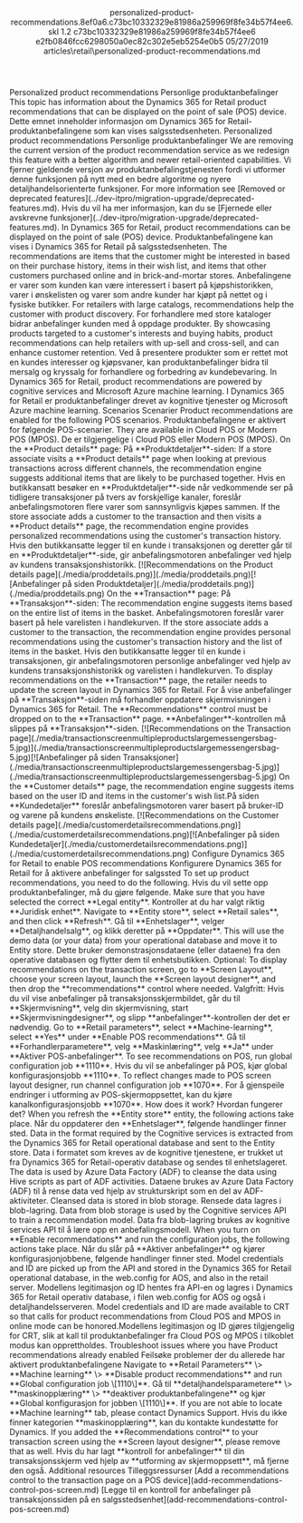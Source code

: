 <?xml version="1.0" encoding="UTF-8"?>
<xliff xmlns:logoport="urn:logoport:xliffeditor:xliff-extras:1.0" xmlns:tilt="urn:logoport:xliffeditor:tilt-non-translatables:1.0" xmlns:xsi="http://www.w3.org/2001/XMLSchema-instance" xmlns="urn:oasis:names:tc:xliff:document:1.2" xmlns:xliffext="urn:microsoft:content:schema:xliffextensions" version="1.2" xsi:schemaLocation="urn:oasis:names:tc:xliff:document:1.2 xliff-core-1.2-transitional.xsd">
  <file datatype="xml" source-language="en-US" original="personalized-product-recommendations.md" target-language="nb-NO">
    <header>
      <tool tool-company="Microsoft" tool-version="1.0-7889195" tool-name="mdxliff" tool-id="mdxliff"/>
      <xliffext:skl_file_name>personalized-product-recommendations.8ef0a6.c73bc10332329e81986a259969f8fe34b57f4ee6.skl</xliffext:skl_file_name>
      <xliffext:version>1.2</xliffext:version>
      <xliffext:ms.openlocfilehash>c73bc10332329e81986a259969f8fe34b57f4ee6</xliffext:ms.openlocfilehash>
      <xliffext:ms.sourcegitcommit>e2fb0846fcc6298050a0ec82c302e5eb5254e0b5</xliffext:ms.sourcegitcommit>
      <xliffext:ms.lasthandoff>05/27/2019</xliffext:ms.lasthandoff>
      <xliffext:ms.openlocfilepath>articles\retail\personalized-product-recommendations.md</xliffext:ms.openlocfilepath>
    </header>
    <body>
      <group extype="content" id="content">
        <trans-unit xml:space="preserve" translate="yes" id="101" restype="x-metadata">
          <source>Personalized product recommendations</source>
        <target logoport:matchpercent="101" state="translated" state-qualifier="leveraged-tm">Personlige produktanbefalinger</target></trans-unit>
        <trans-unit xml:space="preserve" translate="yes" id="102" restype="x-metadata">
          <source>This topic has information about the Dynamics 365 for Retail product recommendations that can be displayed on the point of sale (POS) device.</source>
        <target logoport:matchpercent="101" state="translated" state-qualifier="leveraged-tm">Dette emnet inneholder informasjon om Dynamics 365 for Retail-produktanbefalingene som kan vises salgsstedsenheten.</target></trans-unit>
        <trans-unit xml:space="preserve" translate="yes" id="103">
          <source>Personalized product recommendations</source>
        <target logoport:matchpercent="101" state="translated" state-qualifier="leveraged-tm">Personlige produktanbefalinger</target></trans-unit>
        <trans-unit xml:space="preserve" translate="yes" id="104">
          <source>We are removing the current version of the product recommendation service as we redesign this feature with a better algorithm and newer retail-oriented capabilities.</source>
        <target logoport:matchpercent="101" state="translated" state-qualifier="leveraged-tm">Vi fjerner gjeldende versjon av produktanbefalingstjenesten fordi vi utformer denne funksjonen på nytt med en bedre algoritme og nyere detaljhandelsorienterte funksjoner.</target></trans-unit>
        <trans-unit xml:space="preserve" translate="yes" id="105">
          <source>For more information see <bpt id="p1">[</bpt>Removed or deprecated features<ept id="p1">](../dev-itpro/migration-upgrade/deprecated-features.md)</ept>.</source>
        <target logoport:matchpercent="101" state="translated" state-qualifier="leveraged-tm">Hvis du vil ha mer informasjon, kan du se <bpt id="p1">[</bpt>Fjernede eller avskrevne funksjoner<ept id="p1">](../dev-itpro/migration-upgrade/deprecated-features.md)</ept>.</target></trans-unit>
        <trans-unit xml:space="preserve" translate="yes" id="106">
          <source>In Dynamics 365 for Retail, product recommendations can be displayed on the point of sale (POS) device.</source>
        <target logoport:matchpercent="101" state="translated" state-qualifier="leveraged-tm">Produktanbefalingene kan vises i Dynamics 365 for Retail på salgsstedsenheten.</target></trans-unit>
        <trans-unit xml:space="preserve" translate="yes" id="107">
          <source>The recommendations are items that the customer might be interested in based on their purchase history, items in their wish list, and items that other customers purchased online and in brick-and-mortar stores.</source>
        <target logoport:matchpercent="101" state="translated" state-qualifier="leveraged-tm">Anbefalingene er varer som kunden kan være interessert i basert på kjøpshistorikken, varer i ønskelisten og varer som andre kunder har kjøpt på nettet og i fysiske butikker.</target></trans-unit>
        <trans-unit xml:space="preserve" translate="yes" id="108">
          <source>For retailers with large catalogs, recommendations help the customer with product discovery.</source>
        <target logoport:matchpercent="101" state="translated" state-qualifier="leveraged-tm">For forhandlere med store kataloger bidrar anbefalinger kunden med å oppdage produkter.</target></trans-unit>
        <trans-unit xml:space="preserve" translate="yes" id="109">
          <source>By showcasing products targeted to a customer's interests and buying habits, product recommendations can help retailers with up-sell and cross-sell, and can enhance customer retention.</source>
        <target logoport:matchpercent="101" state="translated" state-qualifier="leveraged-tm">Ved å presentere produkter som er rettet mot en kundes interesser og kjøpsvaner, kan produktanbefalinger bidra til mersalg og kryssalg for forhandlere og forbedring av kundebevaring.</target></trans-unit>
        <trans-unit xml:space="preserve" translate="yes" id="110">
          <source>In Dynamics 365 for Retail, product recommendations are powered by cognitive services and Microsoft Azure machine learning.</source>
        <target logoport:matchpercent="101" state="translated" state-qualifier="leveraged-tm">I Dynamics 365 for Retail er produktanbefalinger drevet av kognitive tjenester og Microsoft Azure machine learning.</target></trans-unit>
        <trans-unit xml:space="preserve" translate="yes" id="111">
          <source>Scenarios</source>
        <target logoport:matchpercent="101" state="translated" state-qualifier="leveraged-tm">Scenarier</target></trans-unit>
        <trans-unit xml:space="preserve" translate="yes" id="112">
          <source>Product recommendations are enabled for the following POS scenarios.</source>
        <target logoport:matchpercent="101" state="translated" state-qualifier="leveraged-tm">Produktanbefalingene er aktivert for følgende POS-scenarier.</target></trans-unit>
        <trans-unit xml:space="preserve" translate="yes" id="113">
          <source>They are available in Cloud POS or Modern POS (MPOS).</source>
        <target logoport:matchpercent="101" state="translated" state-qualifier="leveraged-tm">De er tilgjengelige i Cloud POS eller Modern POS (MPOS).</target></trans-unit>
        <trans-unit xml:space="preserve" translate="yes" id="114">
          <source>On the <bpt id="p1">**</bpt>Product details<ept id="p1">**</ept> page:</source>
        <target logoport:matchpercent="101" state="translated" state-qualifier="leveraged-tm">På <bpt id="p1">**</bpt>Produktdetaljer<ept id="p1">**</ept>-siden:</target></trans-unit>
        <trans-unit xml:space="preserve" translate="yes" id="115">
          <source>If a store associate visits a <bpt id="p1">**</bpt>Product details<ept id="p1">**</ept> page when looking at previous transactions across different channels, the recommendation engine suggests additional items that are likely to be purchased together.</source>
        <target logoport:matchpercent="101" state="translated" state-qualifier="leveraged-tm">Hvis en butikkansatt besøker en <bpt id="p1">**</bpt>Produktdetaljer<ept id="p1">**</ept>-side når vedkommende ser på tidligere transaksjoner på tvers av forskjellige kanaler, foreslår anbefalingsmotoren flere varer som sannsynligvis kjøpes sammen.</target></trans-unit>
        <trans-unit xml:space="preserve" translate="yes" id="116">
          <source>If the store associate adds a customer to the transaction and then visits a <bpt id="p1">**</bpt>Product details<ept id="p1">**</ept> page, the recommendation engine provides personalized recommendations using the customer's transaction history.</source>
        <target logoport:matchpercent="100" state="translated" state-qualifier="leveraged-tm">Hvis den butikkansatte legger til en kunde i transaksjonen og deretter går til en <bpt id="p1">**</bpt>Produktdetaljer<ept id="p1">**</ept>-side, gir anbefalingsmotoren anbefalinger ved hjelp av kundens transaksjonshistorikk.</target></trans-unit>
        <trans-unit xml:space="preserve" translate="yes" id="117">
          <source><bpt id="p1">[</bpt><ph id="ph1">![</ph>Recommendations on the Product details page<ept id="p1">](./media/proddetails.png)](./media/proddetails.png)</ept></source><target logoport:matchpercent="70" state="translated" state-qualifier="leveraged-mt"><bpt id="p1">[</bpt><ph id="ph1">![</ph>Anbefalinger på siden Produktdetaljer<ept id="p1">](./media/proddetails.png)](./media/proddetails.png)</ept></target>
        </trans-unit>
        <trans-unit xml:space="preserve" translate="yes" id="118">
          <source>On the <bpt id="p1">**</bpt>Transaction<ept id="p1">**</ept> page:</source>
        <target logoport:matchpercent="100" state="translated" state-qualifier="leveraged-tm">På <bpt id="p1">**</bpt>Transaksjon<ept id="p1">**</ept>-siden:</target></trans-unit>
        <trans-unit xml:space="preserve" translate="yes" id="119">
          <source>The recommendation engine suggests items based on the entire list of items in the basket.</source>
        <target logoport:matchpercent="100" state="translated" state-qualifier="leveraged-tm">Anbefalingsmotoren foreslår varer basert på hele varelisten i handlekurven.</target></trans-unit>
        <trans-unit xml:space="preserve" translate="yes" id="120">
          <source>If the store associate adds a customer to the transaction, the recommendation engine provides personal recommendations using the customer's transaction history and the list of items in the basket.</source>
        <target logoport:matchpercent="101" state="translated" state-qualifier="leveraged-tm">Hvis den butikkansatte legger til en kunde i transaksjonen, gir anbefalingsmotoren personlige anbefalinger ved hjelp av kundens transaksjonshistorikk og varelisten i handlekurven.</target></trans-unit>
        <trans-unit xml:space="preserve" translate="yes" id="121">
          <source>To display recommendations on the <bpt id="p1">**</bpt>Transaction<ept id="p1">**</ept> page, the retailer needs to update the screen layout in Dynamics 365 for Retail.</source>
        <target logoport:matchpercent="101" state="translated" state-qualifier="leveraged-tm">For å vise anbefalinger på <bpt id="p1">**</bpt>Transaksjon<ept id="p1">**</ept>-siden må forhandler oppdatere skjermvisningen i Dynamics 365 for Retail.</target></trans-unit>
        <trans-unit xml:space="preserve" translate="yes" id="122">
          <source>The <bpt id="p1">**</bpt>Recommendations<ept id="p1">**</ept> control must be dropped on to the <bpt id="p2">**</bpt>Transaction<ept id="p2">**</ept> page.</source>
        <target logoport:matchpercent="100" state="translated" state-qualifier="leveraged-tm"><bpt id="p1">**</bpt>Anbefalinger<ept id="p1">**</ept>-kontrollen må slippes på <bpt id="p2">**</bpt>Transaksjon<ept id="p2">**</ept>-siden.</target></trans-unit>
        <trans-unit xml:space="preserve" translate="yes" id="123">
          <source><bpt id="p1">[</bpt><ph id="ph1">![</ph>Recommendations on the Transaction page<ept id="p1">](./media/transactionscreenmultipleproductslargemessengersbag-5.jpg)](./media/transactionscreenmultipleproductslargemessengersbag-5.jpg)</ept></source><target logoport:matchpercent="70" state="translated" state-qualifier="leveraged-mt"><bpt id="p1">[</bpt><ph id="ph1">![</ph>Anbefalinger på siden Transaksjoner<ept id="p1">](./media/transactionscreenmultipleproductslargemessengersbag-5.jpg)](./media/transactionscreenmultipleproductslargemessengersbag-5.jpg)</ept></target>
        </trans-unit>
        <trans-unit xml:space="preserve" translate="yes" id="124">
          <source>On the <bpt id="p1">**</bpt>Customer details<ept id="p1">**</ept> page, the recommendation engine suggests items based on the user ID and items in the customer's wish list.</source><target logoport:matchpercent="78" state="translated" state-qualifier="fuzzy-match">På siden <bpt id="p1">**</bpt>Kundedetaljer<ept id="p1">**</ept> foreslår anbefalingsmotoren varer basert på bruker-ID og varene på kundens ønskeliste.</target>
        </trans-unit>
        <trans-unit xml:space="preserve" translate="yes" id="125">
          <source><bpt id="p1">[</bpt><ph id="ph1">![</ph>Recommendations on the Customer details page<ept id="p1">](./media/customerdetailsrecommendations.png)](./media/customerdetailsrecommendations.png)</ept></source><target logoport:matchpercent="85" state="translated" state-qualifier="fuzzy-match"><bpt id="p1">[</bpt><ph id="ph1">![</ph>Anbefalinger på siden Kundedetaljer<ept id="p1">](./media/customerdetailsrecommendations.png)](./media/customerdetailsrecommendations.png)</ept></target>
        </trans-unit>
        <trans-unit xml:space="preserve" translate="yes" id="126">
          <source>Configure Dynamics 365 for Retail to enable POS recommendations</source>
        <target logoport:matchpercent="100" state="translated" state-qualifier="leveraged-tm">Konfigurere Dynamics 365 for Retail for å aktivere anbefalinger for salgssted</target></trans-unit>
        <trans-unit xml:space="preserve" translate="yes" id="127">
          <source>To set up product recommendations, you need to do the following.</source>
        <target logoport:matchpercent="100" state="translated" state-qualifier="leveraged-tm">Hvis du vil sette opp produktanbefalinger, må du gjøre følgende.</target></trans-unit>
        <trans-unit xml:space="preserve" translate="yes" id="128">
          <source>Make sure that you have selected the correct <bpt id="p1">**</bpt>Legal entity<ept id="p1">**</ept>.</source>
        <target logoport:matchpercent="101" state="translated" state-qualifier="leveraged-tm">Kontroller at du har valgt riktig <bpt id="p1">**</bpt>Juridisk enhet<ept id="p1">**</ept>.</target></trans-unit>
        <trans-unit xml:space="preserve" translate="yes" id="129">
          <source>Navigate to <bpt id="p1">**</bpt>Entity store<ept id="p1">**</ept>, select <bpt id="p2">**</bpt>Retail sales<ept id="p2">**</ept>, and then click <bpt id="p3">**</bpt>Refresh<ept id="p3">**</ept>.</source>
        <target logoport:matchpercent="101" state="translated" state-qualifier="leveraged-tm">Gå til <bpt id="p1">**</bpt>Enhetslager<ept id="p1">**</ept>, velger <bpt id="p2">**</bpt>Detaljhandelsalg<ept id="p2">**</ept>, og klikk deretter på <bpt id="p3">**</bpt>Oppdater<ept id="p3">**</ept>.</target></trans-unit>
        <trans-unit xml:space="preserve" translate="yes" id="130">
          <source>This will use the demo data (or your data) from your operational database and move it to Entity store.</source>
        <target logoport:matchpercent="101" state="translated" state-qualifier="leveraged-tm">Dette bruker demonstrasjonsdataene (eller dataene) fra den operative databasen og flytter dem til enhetsbutikken.</target></trans-unit>
        <trans-unit xml:space="preserve" translate="yes" id="131">
          <source>Optional: To display recommendations on the transaction screen, go to <bpt id="p1">**</bpt>Screen Layout<ept id="p1">**</ept>, choose your screen layout, launch the <bpt id="p2">**</bpt>Screen layout designer<ept id="p2">**</ept>, and then drop the <bpt id="p3">**</bpt>recommendations<ept id="p3">**</ept> control where needed.</source>
        <target logoport:matchpercent="101" state="translated" state-qualifier="leveraged-tm">Valgfritt: Hvis du vil vise anbefalinger på transaksjonsskjermbildet, går du til <bpt id="p1">**</bpt>Skjermvisning<ept id="p1">**</ept>, velg din skjermvisning, start <bpt id="p2">**</bpt>Skjermvisningdesigner<ept id="p2">**</ept>, og slipp <bpt id="p3">**</bpt>anbefalinger<ept id="p3">**</ept>-kontrollen der det er nødvendig.</target></trans-unit>
        <trans-unit xml:space="preserve" translate="yes" id="132">
          <source>Go to <bpt id="p1">**</bpt>Retail parameters<ept id="p1">**</ept>, select <bpt id="p2">**</bpt>Machine-learning<ept id="p2">**</ept>, select <bpt id="p3">**</bpt>Yes<ept id="p3">**</ept> under <bpt id="p4">**</bpt>Enable POS recommendations<ept id="p4">**</ept>.</source>
        <target logoport:matchpercent="101" state="translated" state-qualifier="leveraged-tm">Gå til <bpt id="p1">**</bpt>Forhandlerparametere<ept id="p1">**</ept>, velg <bpt id="p2">**</bpt>Maskinlæring<ept id="p2">**</ept>, velg <bpt id="p3">**</bpt>Ja<ept id="p3">**</ept> under <bpt id="p4">**</bpt>Aktiver POS-anbefalinger<ept id="p4">**</ept>.</target></trans-unit>
        <trans-unit xml:space="preserve" translate="yes" id="133">
          <source>To see recommendations on POS, run global configuration job <bpt id="p1">**</bpt>1110<ept id="p1">**</ept>.</source>
        <target logoport:matchpercent="101" state="translated" state-qualifier="leveraged-tm">Hvis du vil se anbefalinger på POS, kjør global konfigurasjonsjobb <bpt id="p1">**</bpt>1110<ept id="p1">**</ept>.</target></trans-unit>
        <trans-unit xml:space="preserve" translate="yes" id="134">
          <source>To reflect changes made to POS screen layout designer, run channel configuration job <bpt id="p1">**</bpt>1070<ept id="p1">**</ept>.</source>
        <target logoport:matchpercent="101" state="translated" state-qualifier="leveraged-tm">For å gjenspeile endringer i utforming av POS-skjermoppsettet, kan du kjøre kanalkonfigurasjonsjobb <bpt id="p1">**</bpt>1070<ept id="p1">**</ept>.</target></trans-unit>
        <trans-unit xml:space="preserve" translate="yes" id="135">
          <source>How does it work?</source>
        <target logoport:matchpercent="101" state="translated" state-qualifier="leveraged-tm">Hvordan fungerer det?</target></trans-unit>
        <trans-unit xml:space="preserve" translate="yes" id="136">
          <source>When you refresh the <bpt id="p1">**</bpt>Entity store<ept id="p1">**</ept> entity, the following actions take place.</source>
        <target logoport:matchpercent="101" state="translated" state-qualifier="leveraged-tm">Når du oppdaterer den <bpt id="p1">**</bpt>Enhetslager<ept id="p1">**</ept>, følgende handlinger finner sted.</target></trans-unit>
        <trans-unit xml:space="preserve" translate="yes" id="137">
          <source>Data in the format required by the Cognitive services is extracted from the Dynamics 365 for Retail operational database and sent to the Entity store.</source>
        <target logoport:matchpercent="101" state="translated" state-qualifier="leveraged-tm">Data i formatet som kreves av de kognitive tjenestene, er trukket ut fra Dynamics 365 for Retail-operativ database og sendes til enhetslageret.</target></trans-unit>
        <trans-unit xml:space="preserve" translate="yes" id="138">
          <source>The data is used by Azure Data Factory (ADF) to cleanse the data using Hive scripts as part of ADF activities.</source>
        <target logoport:matchpercent="101" state="translated" state-qualifier="leveraged-tm">Dataene brukes av Azure Data Factory (ADF) til å rense data ved hjelp av strukturskript som en del av ADF-aktiviteter.</target></trans-unit>
        <trans-unit xml:space="preserve" translate="yes" id="139">
          <source>Cleansed data is stored in blob storage.</source>
        <target logoport:matchpercent="101" state="translated" state-qualifier="leveraged-tm">Rensede data lagres i blob-lagring.</target></trans-unit>
        <trans-unit xml:space="preserve" translate="yes" id="140">
          <source>Data from blob storage is used by the Cognitive services API to train a recommendation model.</source>
        <target logoport:matchpercent="101" state="translated" state-qualifier="leveraged-tm">Data fra blob-lagring brukes av kognitive services API til å lære opp en anbefalingsmodell.</target></trans-unit>
        <trans-unit xml:space="preserve" translate="yes" id="141">
          <source>When you turn on <bpt id="p1">**</bpt>Enable recommendations<ept id="p1">**</ept> and run the configuration jobs, the following actions take place.</source>
        <target logoport:matchpercent="101" state="translated" state-qualifier="leveraged-tm">Når du slår på <bpt id="p1">**</bpt>Aktiver anbefalinger<ept id="p1">**</ept> og kjører konfigurasjonjobbene, følgende handlinger finner sted.</target></trans-unit>
        <trans-unit xml:space="preserve" translate="yes" id="142">
          <source>Model credentials and ID are picked up from the API and stored in the Dynamics 365 for Retail operational database, in the web.config for AOS, and also in the retail server.</source>
        <target logoport:matchpercent="100" state="translated" state-qualifier="leveraged-tm">Modellens legitimasjon og ID hentes fra API-en og lagres i Dynamics 365 for Retail operativ database, i filen web.config for AOS og også i detaljhandelsserveren.</target></trans-unit>
        <trans-unit xml:space="preserve" translate="yes" id="143">
          <source>Model credentials and ID are made available to CRT so that calls for product recommendations from Cloud POS and MPOS in online mode can be honored.</source><target logoport:matchpercent="92" state="translated" state-qualifier="fuzzy-match">Modellens legitimasjon og ID gjøres tilgjengelig for CRT, slik at kall til produktanbefalinger fra Cloud POS og MPOS i tilkoblet modus kan opprettholdes.</target>
        </trans-unit>
        <trans-unit xml:space="preserve" translate="yes" id="144">
          <source>Troubleshoot issues where you have Product recommendations already enabled</source>
        <target logoport:matchpercent="101" state="translated" state-qualifier="leveraged-tm">Feilsøke problemer der du allerede har aktivert produktanbefalingene</target></trans-unit>
        <trans-unit xml:space="preserve" translate="yes" id="145">
          <source>Navigate to <bpt id="p1">**</bpt>Retail Parameters<ept id="p1">**</ept> <ph id="ph1">\&gt;</ph> <bpt id="p2">**</bpt>Machine learning<ept id="p2">**</ept> <ph id="ph2">\&gt;</ph> <bpt id="p3">**</bpt>Disable product recommendations<ept id="p3">**</ept> and run <bpt id="p4">**</bpt>Global configuration job <ph id="ph3">\[</ph>1110<ph id="ph4">\]</ph><ept id="p4">**</ept>.</source>
        <target logoport:matchpercent="101" state="translated" state-qualifier="leveraged-tm">Gå til <bpt id="p1">**</bpt>detaljhandelsparametere<ept id="p1">**</ept> <ph id="ph1">\&gt;</ph> <bpt id="p2">**</bpt>maskinopplæring<ept id="p2">**</ept> <ph id="ph2">\&gt;</ph> <bpt id="p3">**</bpt>deaktiver produktanbefalingene<ept id="p3">**</ept> og kjør <bpt id="p4">**</bpt>Global konfigurasjon for jobben <ph id="ph3">\[</ph>1110<ph id="ph4">\]</ph><ept id="p4">**</ept>.</target></trans-unit>
        <trans-unit xml:space="preserve" translate="yes" id="146">
          <source>If you are not able to locate <bpt id="p1">**</bpt>Machine learning<ept id="p1">**</ept> tab, please contact Dynamics Support.</source>
        <target logoport:matchpercent="101" state="translated" state-qualifier="leveraged-tm">Hvis du ikke finner kategorien <bpt id="p1">**</bpt>maskinopplæring<ept id="p1">**</ept>, kan du kontakte kundestøtte for Dynamics.</target></trans-unit>
        <trans-unit xml:space="preserve" translate="yes" id="147">
          <source>If you added the <bpt id="p1">**</bpt>Recommendations control<ept id="p1">**</ept> to your transaction screen using the <bpt id="p2">**</bpt>Screen layout designer<ept id="p2">**</ept>, please remove that as well.</source>
        <target logoport:matchpercent="101" state="translated" state-qualifier="leveraged-tm">Hvis du har lagt <bpt id="p1">**</bpt>kontroll for anbefalinger<ept id="p1">**</ept> til din transaksjonsskjerm ved hjelp av <bpt id="p2">**</bpt>utforming av skjermoppsett<ept id="p2">**</ept>, må fjerne den også.</target></trans-unit>
        <trans-unit xml:space="preserve" translate="yes" id="148">
          <source>Additional resources</source>
        <target logoport:matchpercent="101" state="translated" state-qualifier="leveraged-tm">Tilleggsressurser</target></trans-unit>
        <trans-unit xml:space="preserve" translate="yes" id="149">
          <source><bpt id="p1">[</bpt>Add a recommendations control to the transaction page on a POS device<ept id="p1">](add-recommendations-control-pos-screen.md)</ept></source>
        <target logoport:matchpercent="101" state="translated" state-qualifier="leveraged-tm"><bpt id="p1">[</bpt>Legge til en kontroll for anbefalinger på transaksjonssiden på en salgsstedsenhet<ept id="p1">](add-recommendations-control-pos-screen.md)</ept></target></trans-unit>
      </group>
    </body>
  </file>
</xliff>